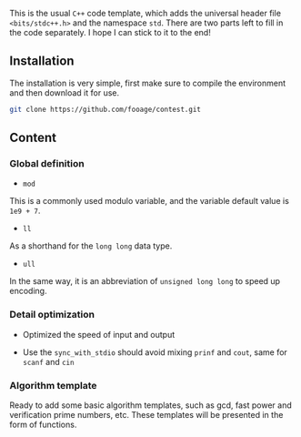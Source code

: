 This is the usual `C++` code template, which adds the universal header file `<bits/stdc++.h>` and the namespace `std`. There are two parts left to fill in the code separately. I hope I can stick to it to the end!

## Installation

The installation is very simple, first make sure to compile the environment and then download it for use.

```bash
git clone https://github.com/fooage/contest.git
```

## Content

### Global definition

- `mod`

This is a commonly used modulo variable, and the variable default value is `1e9 + 7`.

- `ll`

As a shorthand for the `long long` data type.

- `ull`

In the same way, it is an abbreviation of `unsigned long long` to speed up encoding.

### Detail optimization

- Optimized the speed of input and output

- Use the `sync_with_stdio` should avoid mixing `prinf` and `cout`, same for `scanf` and `cin`

### Algorithm template

Ready to add some basic algorithm templates, such as gcd, fast power and verification prime numbers, etc. These templates will be presented in the form of functions.
